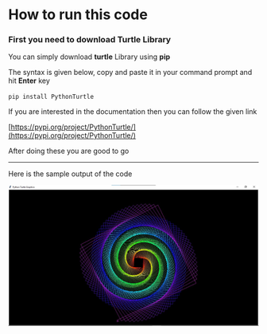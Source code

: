 # How to run this code

### First you need to download **Turtle** Library

You can simply download **turtle** Library using **pip**

The syntax is given below, copy and paste it in your command prompt and hit **Enter** key

` pip install PythonTurtle `

If you are interested in the documentation then you can follow the given link

[https://pypi.org/project/PythonTurtle/](https://pypi.org/project/PythonTurtle/)

After doing these you are good to go
___

Here is the sample output of the code

![Preview Output](Preview.jpg)
